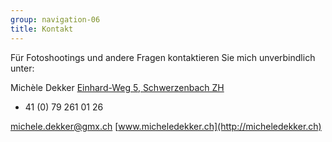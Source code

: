 ```yaml
---
group: navigation-06
title: Kontakt
---
```

Für Fotoshootings und andere Fragen kontaktieren Sie mich unverbindlich unter:

Michèle Dekker
[Einhard-Weg 5, Schwerzenbach ZH](https://www.google.ch/maps/place/Einhardweg+5,+8603+Schwerzenbach/@47.3812411,8.658885,17z/data=!4m13!1m7!3m6!1s0x479aa3c407686baf:0x9fea099c2f941ddc!2sEinhardweg+5,+8603+Schwerzenbach!3b1!8m2!3d47.3823562!4d8.6604139!3m4!1s0x479aa3c407686baf:0x9fea099c2f941ddc!8m2!3d47.3823562!4d8.6604139)

+ 41 (0) 79 261 01 26

[michele.dekker@gmx.ch](mailto:michele.dekker@gmx.ch)
[www.micheledekker.ch](http://micheledekker.ch)